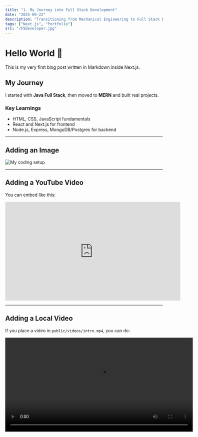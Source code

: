 ```yaml
---
title: "1. My Journey into Full Stack Development"
date: "2025-09-22"
description: "Transitioning from Mechanical Engineering to Full Stack Development wasn’t easy, but it was the best decision of my career. I started with Java Full Stack training, later explored MERN stack, and slowly built confidence through small projects."
tags: ["Next.js", "Portfolio"]
src: "/FSDeveloper.jpg"
---
```


# Hello World 🚀

This is my very first blog post written in Markdown inside Next.js.

## My Journey
I started with **Java Full Stack**, then moved to **MERN** and built real projects.

### Key Learnings
- HTML, CSS, JavaScript fundamentals
- React and Next.js for frontend
- Node.js, Express, MongoDB/Postgres for backend

---

## Adding an Image
![My coding setup](https://tse2.mm.bing.net/th/id/OIP.Zpa_SGe5_DL630pRoTWpwQHaE7?pid=Api&P=0&h=180)

---

## Adding a YouTube Video
You can embed like this:

<iframe width="560" height="315" src="https://www.youtube.com/embed/dQw4w9WgXcQ"  
title="YouTube video player" frameborder="0" allowfullscreen></iframe>

---

## Adding a Local Video
If you place a video in `public/videos/intro.mp4`, you can do:

<video controls width="600">
  <source src="/videos/intro.mp4" type="video/mp4" />
  Your browser does not support the video tag.
</video>
